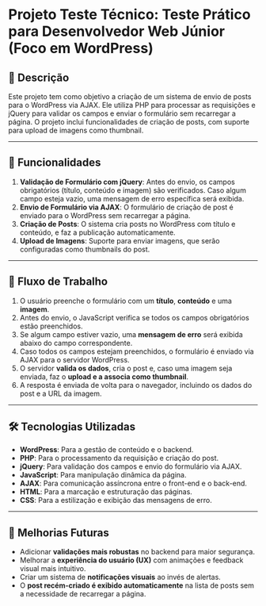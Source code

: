 # Projeto Teste Técnico: Teste Prático para Desenvolvedor Web Júnior (Foco em WordPress)

## 📌 Descrição

Este projeto tem como objetivo a criação de um sistema de envio de posts para o WordPress via AJAX. Ele utiliza PHP para processar as requisições e jQuery para validar os campos e enviar o formulário sem recarregar a página. O projeto inclui funcionalidades de criação de posts, com suporte para upload de imagens como thumbnail.

---

## 🚀 **Funcionalidades**

1. **Validação de Formulário com jQuery**: Antes do envio, os campos obrigatórios (título, conteúdo e imagem) são verificados. Caso algum campo esteja vazio, uma mensagem de erro específica será exibida.
2. **Envio de Formulário via AJAX**: O formulário de criação de post é enviado para o WordPress sem recarregar a página.
3. **Criação de Posts**: O sistema cria posts no WordPress com título e conteúdo, e faz a publicação automaticamente.
4. **Upload de Imagens**: Suporte para enviar imagens, que serão configuradas como thumbnails do post.

---

## 🔄 **Fluxo de Trabalho**
1. O usuário preenche o formulário com um **título**, **conteúdo** e uma **imagem**.
2. Antes do envio, o JavaScript verifica se todos os campos obrigatórios estão preenchidos.
3. Se algum campo estiver vazio, uma **mensagem de erro** será exibida abaixo do campo correspondente.
4. Caso todos os campos estejam preenchidos, o formulário é enviado via AJAX para o servidor WordPress.
5. O servidor **valida os dados**, cria o post e, caso uma imagem seja enviada, faz o **upload e a associa como thumbnail**.
6. A resposta é enviada de volta para o navegador, incluindo os dados do post e a URL da imagem.

---

## 🛠 **Tecnologias Utilizadas**
- **WordPress**: Para a gestão de conteúdo e o backend.
- **PHP**: Para o processamento da requisição e criação do post.
- **jQuery**: Para validação dos campos e envio do formulário via AJAX.
- **JavaScript**: Para manipulação dinâmica da página.
- **AJAX**: Para comunicação assíncrona entre o front-end e o back-end.
- **HTML**: Para a marcação e estruturação das páginas.
- **CSS**: Para a estilização e exibição das mensagens de erro.

---

## 📌 **Melhorias Futuras**

- Adicionar **validações mais robustas** no backend para maior segurança.
- Melhorar a **experiência do usuário (UX)** com animações e feedback visual mais intuitivo.
- Criar um sistema de **notificações visuais** ao invés de alertas.
- O **post recém-criado é exibido automaticamente** na lista de posts sem a necessidade de recarregar a página.